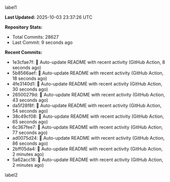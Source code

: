 
label1 
<!-- ACTIVITY_START -->
**Last Updated:** 2025-10-03 23:37:26 UTC

**Repository Stats:**
- Total Commits: 28627
- Last Commit: 9 seconds ago

**Recent Commits:**
- 1e3cfae7f: 🤖 Auto-update README with recent activity (GitHub Action, 8 seconds ago)
- 5b8566aef: 🤖 Auto-update README with recent activity (GitHub Action, 18 seconds ago)
- 4fe3140d1: 🤖 Auto-update README with recent activity (GitHub Action, 30 seconds ago)
- 26500279d: 🤖 Auto-update README with recent activity (GitHub Action, 43 seconds ago)
- da5f28f8f: 🤖 Auto-update README with recent activity (GitHub Action, 54 seconds ago)
- 38c49cf08: 🤖 Auto-update README with recent activity (GitHub Action, 65 seconds ago)
- 6c367fee7: 🤖 Auto-update README with recent activity (GitHub Action, 77 seconds ago)
- ad0075d24: 🤖 Auto-update README with recent activity (GitHub Action, 86 seconds ago)
- 2bff05da4: 🤖 Auto-update README with recent activity (GitHub Action, 2 minutes ago)
- 5a62acc18: 🤖 Auto-update README with recent activity (GitHub Action, 2 minutes ago)
<!-- ACTIVITY_END -->

label2
